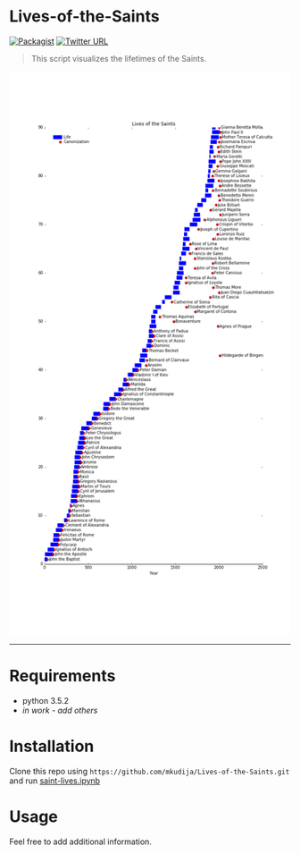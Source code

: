 # Lives-of-the-Saints
[![Packagist](https://img.shields.io/packagist/l/doctrine/orm.svg?maxAge=2592000)](https://github.com/mkudija/Aircraft-Spec-Charts/blob/master/LICENSE)
[![Twitter URL](https://img.shields.io/twitter/url/http/shields.io.svg?style=social&maxAge=2592000)](https://twitter.com/mkudija)

> This script visualizes the lifetimes of the Saints. 

![Saints Lives](https://github.com/mkudija/Lives-of-the-Saints/blob/master/saints.png "Saints Lives")

<hr> 

# Requirements

* python 3.5.2
* *in work - add others*


# Installation
Clone this repo using `https://github.com/mkudija/Lives-of-the-Saints.git` and run [saint-lives.ipynb](https://github.com/mkudija/Lives-of-the-Saints/blob/master/saint-lives.ipynb)

# Usage
Feel free to add additional information.

